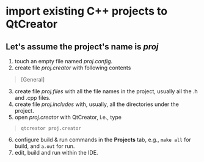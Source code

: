 # import existing C++ projects to QtCreator

## Let's assume the project's name is *proj*

 1. touch an empty file named *proj.config*.
 2. create file *proj.creator* with following contents
> [General]
 3. create file *proj.files* with all the file names in the project, usually all the .h and .cpp files.
 4. create file *proj.includes* with, usually, all the directories under the project.
 5. open *proj.creator* with QtCreator, i.e., type 
> `qtcreator proj.creator`
 6. configure build & run commands in the **Projects** tab, e.g., `make all` for build, and `a.out` for run.
 7. edit, build and run within the IDE.
